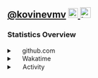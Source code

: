 <h2>
  <a href="https://github.com/kovinevmv">@kovinevmv</a>
  
  <a href="https://t.me/kovinevmv">
    <img
      alt="kovinevmv | Telegram"
      width="22px"
      src="https://upload.wikimedia.org/wikipedia/commons/8/82/Telegram_logo.svg"
    />
  </a>
    
  <a href="mailto:kovinevmv@gmail.com">
    <img
      alt="kovinevmv | GMail"
      width="24px"
      src="https://upload.wikimedia.org/wikipedia/commons/7/7e/Gmail_icon_%282020%29.svg"
    />
  </a>
</h2>

<h3>Statistics Overview</h3>
<details>
  <summary>
    <img
      width="15px"
      src="https://cdn-icons-png.flaticon.com/512/25/25231.png"
    />
    github.com
  </summary>
  <table>
    <tr>
      <td align="center">
        <img
          alt="kovinevmv's Github Stats"
          src="https://github-readme-stats.vercel.app/api?username=kovinevmv&count_private=true&show_icons=true"
        />
      </td>
      <td align="center">
        <img
          alt="kovinevmv's Github Langs"
          src="https://github-readme-stats.vercel.app/api/top-langs/?username=kovinevmv&layout=compact"
        />
      </td>
    </tr>
  </table>
</details>

<details>
  <p>
    <summary>
      <img
        width="15px"
        src="https://cdn.worldvectorlogo.com/logos/wakatime.svg"
      />
      Wakatime</summary
    >
  </p>
  <table>
    <tr>
      <td align="center">
        <a
          href="https://wakatime.com/share/@3252d78c-8dea-48f1-aed9-7ca47009b346/cbaadd6c-31d4-4c62-92a2-b9d7e423d26f.png"
          ><img
            src="https://wakatime.com/share/@3252d78c-8dea-48f1-aed9-7ca47009b346/cbaadd6c-31d4-4c62-92a2-b9d7e423d26f.png"
        /></a>
      </td>
      <td align="center">
        <a
          href="https://wakatime.com/share/@3252d78c-8dea-48f1-aed9-7ca47009b346/2e60df7e-b92c-49ce-9daa-ec8117f9ba17.png"
          ><img
            src="https://wakatime.com/share/@3252d78c-8dea-48f1-aed9-7ca47009b346/2e60df7e-b92c-49ce-9daa-ec8117f9ba17.png"
        /></a>
      </td>
    </tr>
  </table>
</details>

<details>
  <p>
    <summary
      ><img
        width="16px"
        src="https://media.lpgenerator.ru/images/494403/49711.png"
      /> Activity</summary
    >
  </p>
  <a href="https://wakatime.com"
    ><img
      src="https://wakatime.com/share/@3252d78c-8dea-48f1-aed9-7ca47009b346/88d4d001-b929-425a-a22c-dae135a5f736.png"
  /></a>
</details>

[telegram]: https://t.me/kovinevmv
[gmail]: mailto:kovinevmv@gmail.com
